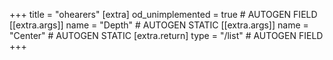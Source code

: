 +++
title = "ohearers"
[extra]
od_unimplemented = true # AUTOGEN FIELD
[[extra.args]]
name = "Depth" # AUTOGEN STATIC
[[extra.args]]
name = "Center" # AUTOGEN STATIC
[extra.return]
type = "/list" # AUTOGEN FIELD
+++